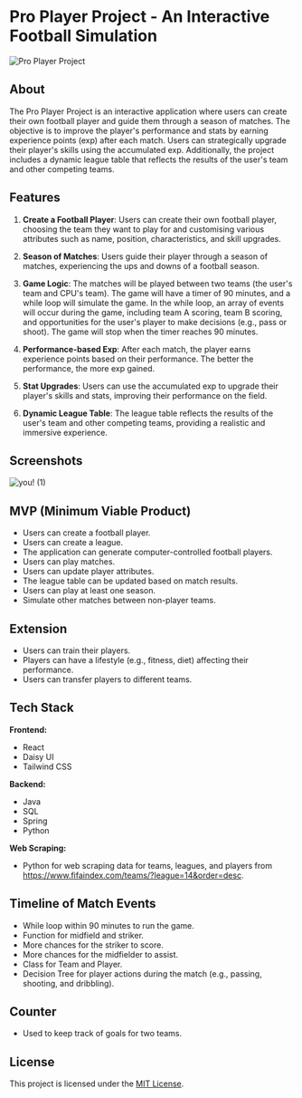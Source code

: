 # Pro Player Project - An Interactive Football Simulation

![Pro Player Project](https://example.com/pro_player_logo.png)

## About

The Pro Player Project is an interactive application where users can create their own football player and guide them through a season of matches. The objective is to improve the player's performance and stats by earning experience points (exp) after each match. Users can strategically upgrade their player's skills using the accumulated exp. Additionally, the project includes a dynamic league table that reflects the results of the user's team and other competing teams.

## Features

1. **Create a Football Player**: Users can create their own football player, choosing the team they want to play for and customising various attributes such as name, position, characteristics, and skill upgrades.

2. **Season of Matches**: Users guide their player through a season of matches, experiencing the ups and downs of a football season.

3. **Game Logic**: The matches will be played between two teams (the user's team and CPU's team). The game will have a timer of 90 minutes, and a while loop will simulate the game. In the while loop, an array of events will occur during the game, including team A scoring, team B scoring, and opportunities for the user's player to make decisions (e.g., pass or shoot). The game will stop when the timer reaches 90 minutes.

4. **Performance-based Exp**: After each match, the player earns experience points based on their performance. The better the performance, the more exp gained.

5. **Stat Upgrades**: Users can use the accumulated exp to upgrade their player's skills and stats, improving their performance on the field.

6. **Dynamic League Table**: The league table reflects the results of the user's team and other competing teams, providing a realistic and immersive experience.

## Screenshots
![you! (1)](https://github.com/andrewlunbong/Pro_Player_Project/assets/128614599/f1a81126-9240-44c4-96d0-cbbc73099b80)



## MVP (Minimum Viable Product)

- Users can create a football player.
- Users can create a league.
- The application can generate computer-controlled football players.
- Users can play matches.
- Users can update player attributes.
- The league table can be updated based on match results.
- Users can play at least one season.
- Simulate other matches between non-player teams.

## Extension

- Users can train their players.
- Players can have a lifestyle (e.g., fitness, diet) affecting their performance.
- Users can transfer players to different teams.

## Tech Stack

**Frontend:**
- React
- Daisy UI
- Tailwind CSS

**Backend:**
- Java
- SQL
- Spring
- Python

**Web Scraping:**
- Python for web scraping data for teams, leagues, and players from https://www.fifaindex.com/teams/?league=14&order=desc.


## Timeline of Match Events

- While loop within 90 minutes to run the game.
- Function for midfield and striker.
- More chances for the striker to score.
- More chances for the midfielder to assist.
- Class for Team and Player.
- Decision Tree for player actions during the match (e.g., passing, shooting, and dribbling).

## Counter

- Used to keep track of goals for two teams.

## License

This project is licensed under the [MIT License](https://example.com/pro_player_license).
